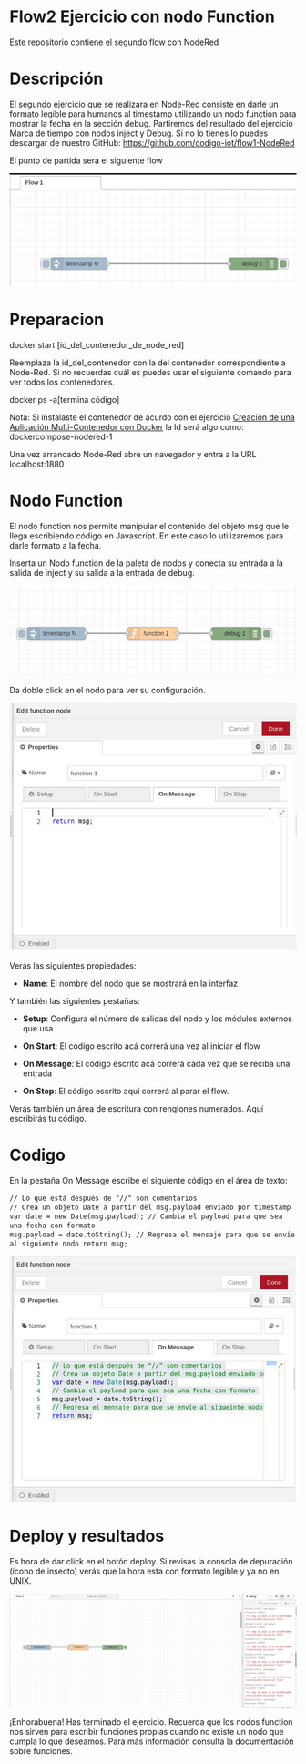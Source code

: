 # Flow2 Ejercicio con nodo Function
Este repositorio contiene el segundo flow con NodeRed

# Descripción
El segundo ejercicio que se realizara en Node-Red consiste en darle un formato legible para humanos al timestamp utilizando un nodo function para mostrar la fecha en la sección debug. Partiremos del resultado del ejercicio Marca de tiempo con nodos inject y Debug. Si no lo tienes lo puedes descargar de nuestro GitHub: https://github.com/codigo-iot/flow1-NodeRed

El punto de partida sera el siguiente flow

![](nodeRed_Flow2/primerflow.png)


# Preparacion

docker start [id_del_contenedor_de_node_red]

Reemplaza la id_del_contenedor con la del contenedor correspondiente a Node-Red. Si no recuerdas cuál es puedes usar el siguiente comando para ver todos los contenedores.

docker ps -a[termina código]

Nota: Si instalaste el contenedor de acurdo con el ejercicio [Creación de una Aplicación Multi-Contenedor con Docker](https://edu.codigoiot.com/mod/lesson/view.php?id=3889&pageid=3804) la Id será algo como: dockercompose-nodered-1

Una vez arrancado Node-Red abre un navegador y entra a la URL localhost:1880

# Nodo Function

 El nodo function nos permite manipular el contenido del objeto msg que le llega escribiendo código en Javascript. En este caso lo utilizaremos para darle formato a la fecha.

Inserta un Nodo function de la paleta de nodos y conecta su entrada a la salida de inject y su salida a la entrada de debug.

![](nodeRed_Flow2/nodoFunction.png)

Da doble click en el nodo para ver su configuración.

![](nodeRed_Flow2/figura3.png)

Verás las siguientes propiedades:

- __Name__: El nombre del nodo que se mostrará en la interfaz

Y también las siguientes pestañas:

- __Setup__: Configura el número de salidas del nodo y los módulos externos que usa

- __On Start__: El código escrito acá correrá una vez al iniciar el flow

- __On Message__: El código escrito acá correrá cada vez que se reciba una entrada

- __On Stop__: El código escrito aquí correrá al parar el flow.

Verás también un área de escritura con renglones numerados. Aquí escribirás tu código.

# Codigo

 En la pestaña On Message escribe el siguiente código en el área de texto:

 ```
 // Lo que está después de "//" son comentarios 
 // Crea un objeto Date a partir del msg.payload enviado por timestamp 
 var date = new Date(msg.payload); // Cambia el payload para que sea una fecha con formato 
 msg.payload = date.toString(); // Regresa el mensaje para que se envíe al siguiente nodo return msg; 
 ```
![](nodeRed_Flow2/figura4.png)

# Deploy y resultados

 Es hora de dar click en el botón deploy. Si revisas la consola de depuración (ícono de insecto) verás que la hora esta con formato legible y ya no en UNIX.

![](nodeRed_Flow2/figura5.png)

¡Enhorabuena! Has terminado el ejercicio. Recuerda que los nodos function nos sirven para escribir funciones propias cuando no existe un nodo que cumpla lo que deseamos. Para más información consulta la documentación sobre funciones.

